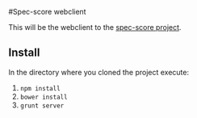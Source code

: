 #Spec-score webclient

This will be the webclient to the [spec-score project](https://github.com/erpe/spec-score-api).

## Install

In the directory where you cloned the project execute:

1. `npm install`
2. `bower install`
3. `grunt server`